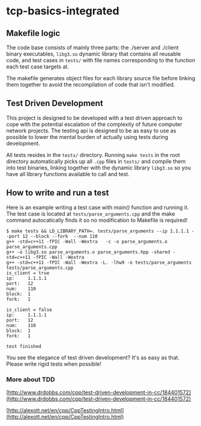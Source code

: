 # tcp-basics-integrated

## Makefile logic

The code base consists of mainly three parts: the ./server and ./client binary executables, `libg3.so` dynamic library that contains all reusable code, and test cases in `tests/` with file names corresponding to the function each test case targets at.

The makefile generates object files for each library source file before linking them together to avoid the recompilation of code that isn't modified.

## Test Driven Development

This project is designed to be developed with a test driven approach to cope with the potential escalation of the complexity of future computer network projects. The testing api is designed to be as easy to use as possible to lower the mental burden of actually using tests during development.

All tests resides in the `tests/` directory. Running `make tests` in the root directory automatically picks up all `.cpp` files in `tests/` and compile them into test binaries, linking together with the dynamic library `libg3.so` so you have all library functions available to call and test.

## How to write and run a test

Here is an example writing a test case with _main()_ function and running it. The test case is located at `tests/parse_arguments.cpp` and the make command autocatically finds it so no modification to Makefile is required!

```make
$ make tests && LD_LIBRARY_PATH=. tests/parse_arguments --ip 1.1.1.1 --port 12 --block --fork  --num 110
g++ -std=c++11 -fPIC -Wall -Wextra   -c -o parse_arguments.o parse_arguments.cpp
g++ -o libg3.so parse_arguments.o parse_arguments.hpp -shared -std=c++11 -fPIC -Wall -Wextra
g++ -std=c++11 -fPIC -Wall -Wextra -L. -lhw9 -o tests/parse_arguments tests/parse_arguments.cpp
is_client = true
ip:     1.1.1.1
port:   12
num:    110
block:  1
fork:   1

is_client = false
ip:     1.1.1.1
port:   12
num:    110
block:  1
fork:   1

test finished

```

You see the elegance of test driven development? It's as easy as that. Please write rigid tests when possible!

### More about TDD

[http://www.drdobbs.com/cpp/test-driven-development-in-cc/184401572](http://www.drdobbs.com/cpp/test-driven-development-in-cc/184401572)

[http://alexott.net/en/cpp/CppTestingIntro.html](http://alexott.net/en/cpp/CppTestingIntro.html)
